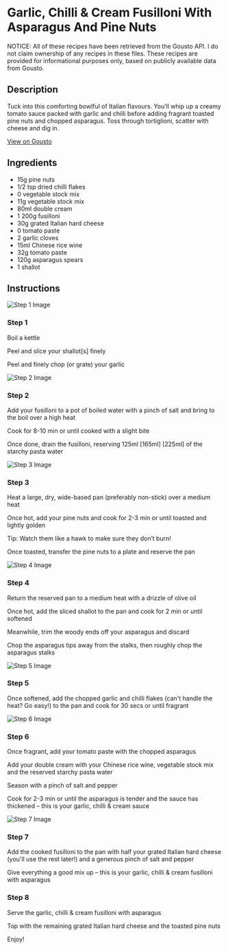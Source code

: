 # Garlic, Chilli & Cream Fusilloni With Asparagus And Pine Nuts

NOTICE: All of these recipes have been retrieved from the Gousto API. I do not claim ownership of any recipes in these files. These recipes are provided for informational purposes only, based on publicly available data from Gousto.

## Description

Tuck into this comforting bowlful of Italian flavours. You’ll whip up a creamy tomato sauce packed with garlic and chilli before adding fragrant toasted pine nuts and chopped asparagus. Toss through tortiglioni, scatter with cheese and dig in.


[View on Gousto](https://www.gousto.co.uk/recipes/cookbook/garlic-chilli-cream-tortiglioni-with-asparagus-pine-nuts)

## Ingredients

- 15g pine nuts
- 1/2 tsp dried chilli flakes
- 0 vegetable stock mix
- 11g vegetable stock mix
- 80ml double cream
- 1 200g fusilloni
- 30g grated Italian hard cheese
- 0 tomato paste
- 2 garlic cloves
- 15ml Chinese rice wine
- 32g tomato paste
- 120g asparagus spears
- 1 shallot

## Instructions

![Step 1 Image](https://production-media.gousto.co.uk/cms/recipe-step-image/step-1-1684496060286-x200.jpg)

### Step 1

Boil a kettle

Peel and slice your shallot[s] finely

Peel and finely chop (or grate) your garlic

![Step 2 Image](https://production-media.gousto.co.uk/cms/recipe-step-image/step-2-1684496064088-x200.jpg)

### Step 2

Add your fusilloni to a pot of boiled water with a pinch of salt and bring to the boil over a high heat

Cook for 8-10 min or until cooked with a slight bite

Once done, drain the fusilloni, reserving 125ml <span class="text-purple">[165ml]</span><span class="text-danger"> [225ml]</span> of the starchy pasta water

![Step 3 Image](https://production-media.gousto.co.uk/cms/recipe-step-image/step-3-1684496068000-x200.jpg)

### Step 3

Heat a large, dry, wide-based pan (preferably non-stick) over a medium heat

Once hot, add your pine nuts and cook for 2-3 min or until toasted and lightly golden

Tip: Watch them like a hawk to make sure they don’t burn!

Once toasted, transfer the pine nuts to a plate and reserve the pan

![Step 4 Image](https://production-media.gousto.co.uk/cms/recipe-step-image/step-4-1684496072122-x200.jpg)

### Step 4

Return the reserved pan to a medium heat with a drizzle of olive oil

Once hot, add the sliced shallot to the pan and cook for 2 min or until softened

Meanwhile, trim the woody ends off your asparagus and discard

Chop the asparagus tips away from the stalks, then roughly chop the asparagus stalks

![Step 5 Image](https://production-media.gousto.co.uk/cms/recipe-step-image/step-5-1684496075421-x200.jpg)

### Step 5

Once softened, add the chopped garlic and chilli flakes (can't handle the heat? Go easy!) to the pan and cook for 30 secs or until fragrant

![Step 6 Image](https://production-media.gousto.co.uk/cms/recipe-step-image/step-6-1684496078732-x200.jpg)

### Step 6

Once fragrant, add your tomato paste with the chopped asparagus

Add your double cream with your Chinese rice wine, vegetable stock mix and the reserved starchy pasta water

Season with a pinch of salt and pepper

Cook for 2-3 min or until the asparagus is tender and the sauce has thickened – this is your garlic, chilli & cream sauce

![Step 7 Image](https://production-media.gousto.co.uk/cms/recipe-step-image/step-7-1684496082006-x200.jpg)

### Step 7

Add the cooked fusilloni to the pan with half your grated Italian hard cheese (you'll use the rest later!) and a generous pinch of salt and pepper

Give everything a good mix up – this is your garlic, chilli & cream fusilloni with asparagus

### Step 8

Serve the garlic, chilli & cream fusilloni with asparagus

Top with the remaining grated Italian hard cheese and the toasted pine nuts

Enjoy!

